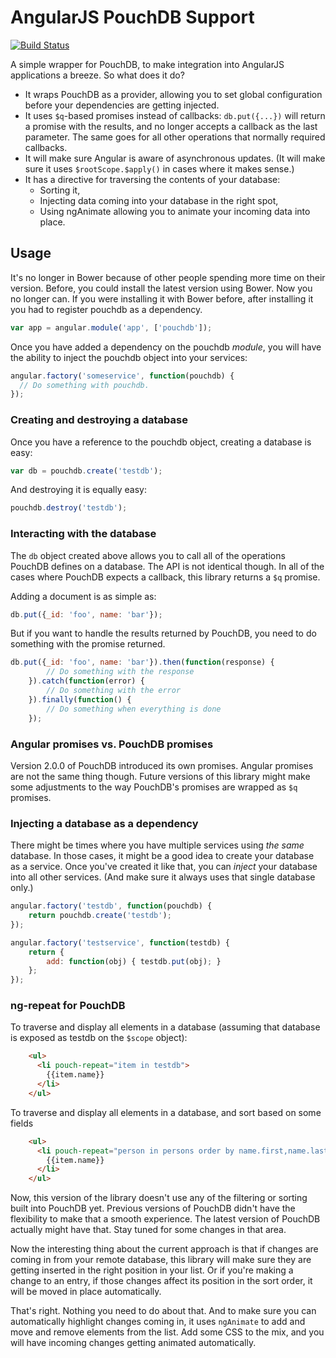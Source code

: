 # AngularJS PouchDB Support

[![Build Status](https://travis-ci.org/hypery2k/angular-pouch.svg?branch=master)](https://travis-ci.org/hypery2k/angular-pouch)

A simple wrapper for PouchDB, to make integration into AngularJS applications a breeze. So what does it do?

* It wraps PouchDB as a provider, allowing you to set global configuration before your dependencies are getting injected.
* It uses `$q`-based promises instead of callbacks: `db.put({...})` will return a promise with the results, and no longer accepts a callback as the last parameter. The same goes for all other operations that normally required callbacks.
* It will make sure Angular is aware of asynchronous updates. (It will make sure it uses `$rootScope.$apply()` in cases where it makes sense.)
* It has a directive for traversing the contents of your database:
  * Sorting it,
  * Injecting data coming into your database in the right spot,
  * Using ngAnimate allowing you to animate your incoming data into place.

## Usage

It's no longer in Bower because of other people spending more time on their version. Before, you could install the latest version using Bower. Now you no longer can. If you were installing it with Bower before, after installing it you had to register pouchdb as a dependency.

```javascript
var app = angular.module('app', ['pouchdb']);
```

Once you have added a dependency on the pouchdb *module*, you will have the ability to inject the pouchdb object into your services:

```javascript
angular.factory('someservice', function(pouchdb) {
  // Do something with pouchdb.
});
```

### Creating and destroying a database

Once you have a reference to the pouchdb object, creating a database is easy:

```javascript
var db = pouchdb.create('testdb');
```

And destroying it is equally easy:

```javascript
pouchdb.destroy('testdb');
```

### Interacting with the database

The `db` object created above allows you to call all of the operations PouchDB defines on a database. The API is not identical though. In all of the cases where PouchDB expects a callback, this library returns a `$q` promise.

Adding a document is as simple as:

```javascript
db.put({_id: 'foo', name: 'bar'});
```

But if you want to handle the results returned by PouchDB, you need to do something with the promise returned.

```javascript
db.put({_id: 'foo', name: 'bar'}).then(function(response) {
        // Do something with the response
    }).catch(function(error) {
        // Do something with the error
    }).finally(function() {
        // Do something when everything is done
    });
```

### Angular promises vs. PouchDB promises

Version 2.0.0 of PouchDB introduced its own promises. Angular promises are not the same thing though. Future versions of this library might make some adjustments to the way PouchDB's
promises are wrapped as `$q` promises.

### Injecting a database as a dependency

There might be times where you have multiple services using *the same* database. In those cases, it might be a good idea to create your database as a service. Once you've created it like that, you can *inject* your database into all other services. (And make sure it always uses that single database only.)

```javascript
angular.factory('testdb', function(pouchdb) {
    return pouchdb.create('testdb');
});

angular.factory('testservice', function(testdb) {
    return {
        add: function(obj) { testdb.put(obj); }
    };
});
```

### ng-repeat for PouchDB

To traverse and display all elements in a database (assuming that database is exposed as testdb on the `$scope` object):

```html
    <ul>
      <li pouch-repeat="item in testdb">
        {{item.name}}
      </li>
    </ul>
```

To traverse and display all elements in a database, and sort based on some fields

```html
    <ul>
      <li pouch-repeat="person in persons order by name.first,name.last">
        {{item.name}}
      </li>
    </ul>
```

Now, this version of the library doesn't use any of the filtering or sorting built into PouchDB yet. Previous versions of PouchDB didn't have the flexibility to make that a smooth experience. The latest version of PouchDB actually might have that. Stay tuned for some changes in that area.

Now the interesting thing about the current approach is that if changes are coming in from your remote database, this library will make sure they are getting inserted in the right position in your list. Or if you're making a change to an entry, if those changes affect its position in the sort order, it will be moved in place automatically.

That's right. Nothing you need to do about that. And to make sure you can automatically highlight changes coming in, it uses `ngAnimate` to add and move and remove elements from the list. Add some CSS to the mix, and you will have incoming changes getting animated automatically.
